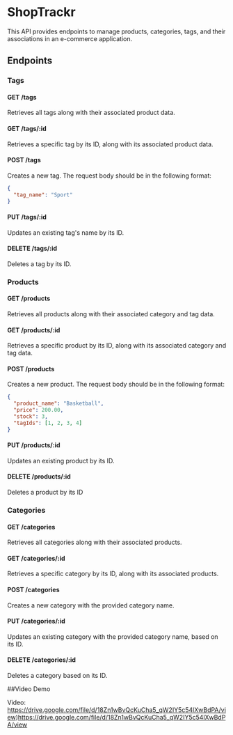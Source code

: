 # ShopTrackr


This API provides endpoints to manage products, categories, tags, and their associations in an e-commerce application.

## Endpoints

### Tags

#### GET /tags

Retrieves all tags along with their associated product data.

#### GET /tags/:id

Retrieves a specific tag by its ID, along with its associated product data.

#### POST /tags

Creates a new tag. The request body should be in the following format:
```json
{
  "tag_name": "Sport"
}
```
#### PUT /tags/:id

Updates an existing tag's name by its ID.

#### DELETE /tags/:id

Deletes a tag by its ID.

### Products

#### GET /products

Retrieves all products along with their associated category and tag data.

#### GET /products/:id

Retrieves a specific product by its ID, along with its associated category and tag data.

#### POST /products

Creates a new product. The request body should be in the following format:
```json
{
  "product_name": "Basketball",
  "price": 200.00,
  "stock": 3,
  "tagIds": [1, 2, 3, 4]
}
```

#### PUT /products/:id

Updates an existing product by its ID.

#### DELETE /products/:id

Deletes a product by its ID

### Categories

#### GET /categories

Retrieves all categories along with their associated products.

#### GET /categories/:id

Retrieves a specific category by its ID, along with its associated products.

#### POST /categories

Creates a new category with the provided category name.

#### PUT /categories/:id

Updates an existing category with the provided category name, based on its ID.

#### DELETE /categories/:id

Deletes a category based on its ID.

##Video Demo

Video: https://drive.google.com/file/d/18Zn1wBvQcKuCha5_qW2IY5c54lXwBdPA/view)https://drive.google.com/file/d/18Zn1wBvQcKuCha5_qW2IY5c54lXwBdPA/view

